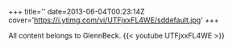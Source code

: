 +++
title=''
date=2013-06-04T00:23:14Z
cover='https://i.ytimg.com/vi/UTFjxxFL4WE/sddefault.jpg'
+++

All content belongs to GlennBeck.
{{< youtube UTFjxxFL4WE >}}
